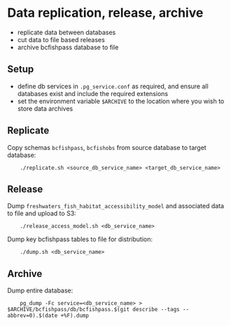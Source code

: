 # Data replication, release, archive

- replicate data between databases
- cut data to file based releases
- archive bcfishpass database to file


## Setup

- define db services in `.pg_service.conf` as required, and ensure all databases exist and include the required extensions
- set the environment variable `$ARCHIVE` to the location where you wish to store data archives


## Replicate

Copy schemas `bcfishpass`, `bcfishobs` from source database to target database:

        ./replicate.sh <source_db_service_name> <target_db_service_name>


## Release


Dump `freshwaters_fish_habitat_accessibility_model` and associated data to file and upload to S3:
        
        ./release_access_model.sh <db_service_name>


Dump key bcfishpass tables to file for distribution:

        ./dump.sh <db_service_name>


## Archive

Dump entire database:

        pg_dump -Fc service=<db_service_name> > $ARCHIVE/bcfishpass/db/bcfishpass.$(git describe --tags --abbrev=0).$(date +%F).dump
